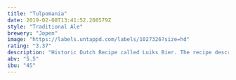 ```yaml
---
title: "Tulpomania"
date: 2019-02-08T13:41:52.208579Z
style: "Traditional Ale"
brewery: "Jopen"
image: "https://labels.untappd.com/labels/1027326?size=hd"
rating: "3.37"
description: "Historic Dutch Recipe called Luiks Bier. The recipe describes the use of 55% spelt malt, 20% unmalted wheat And 25% barley malt. Firmly hopped With classic European hops up To 45 EBU."
abv: "5.5"
ibu: "45"
---
```

